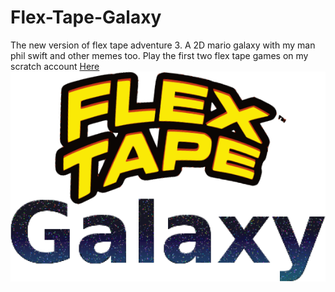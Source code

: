 # Flex-Tape-Galaxy
The new version of flex tape adventure 3. A 2D mario galaxy with my man phil swift and other memes too. Play the first two flex tape games on my scratch account [Here](https://scratch.mit.edu/users/tannerderp/)\
![Flex Tape Galaxy Logo](https://github.com/tannerderp/Flex-Tape-Galaxy/blob/master/Flex%20Tape%20Galaxy/Assets/Sprites/Flex%20Tape%20Galaxy%20Logo.png)
